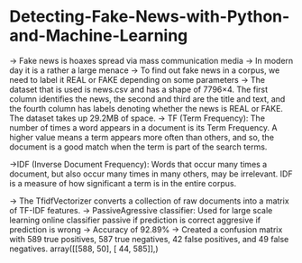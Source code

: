 # Detecting-Fake-News-with-Python-and-Machine-Learning
-> Fake news is hoaxes spread via mass communication media
-> In modern day it is a rather a large menace
-> To find out fake news in a corpus, we need to label it REAL or FAKE depending on some parameters
-> The dataset that is used is news.csv and has a shape of 7796×4. The first column identifies the news, the second and third are the title and text, and the fourth column has labels denoting whether the news is REAL or FAKE. The dataset takes up 29.2MB of space.
-> TF (Term Frequency): The number of times a word appears in a document is its Term Frequency. A higher value means a term appears more often than others, and so, the document is a good match when the term is part of the search terms.

->IDF (Inverse Document Frequency): Words that occur many times a document, but also occur many times in many others, may be irrelevant. IDF is a measure of how significant a term is in the entire corpus.

-> The TfidfVectorizer converts a collection of raw documents into a matrix of TF-IDF features.
-> PassiveAgressive classifier: Used for large scale learning
                                online classifier
                                passive if prediction is correct
                                aggresive if prediction is wrong
-> Accuracy of 92.89%
-> Created a confusion matrix with 589 true positives, 587 true negatives, 42 false positives, and 49 false negatives.
                    array([[588,  50],
                           [ 44, 585]],)
